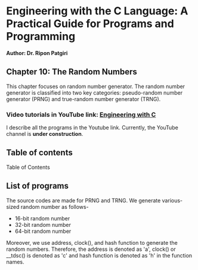 
# Engineering with the C Language: A Practical Guide for Programs and Programming
**Author: Dr. Ripon Patgiri**

## Chapter 10: The Random Numbers

This chapter focuses on random number generator. The random number generator is classified into two key categories: pseudo-random number generator (PRNG) and true-random number generator (TRNG). 

### Video tutorials in YouTube link: [Engineering with C](https://www.youtube.com/@dr.patgiri) 
I describe all the programs in the Youtube link. Currently, the YouTube channel is **under construction**.

## Table of contents

Table of Contents




## List of programs

The source codes are made for PRNG and TRNG. We generate various-sized random number as follows-
- 16-bit random number
- 32-bit random number
- 64-bit random number

Moreover, we use address, clock(), and hash function to generate the random numbers. Therefore, the address is denoted as 'a', clock() or __tdsc() is denoted as 'c' and hash function is denoted as 'h' in the function names. 

